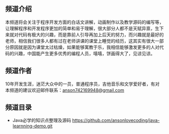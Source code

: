 ## 频道介绍

本频道将会关注于程序开发方面的白话文讲解，动画制作以及教学源码的编写等，让理解程序和开发程序更加的简单和易于理解，很大部分人都不是天赋异禀，生下来就对代码有极大的兴趣，而是靠前人引导再加上后天的努力，而兴趣就是最好的老师，相信我们很多人都有过在老师讲课的课堂上睡觉的经历，这其实有很大一部分原因就是因为课堂太过枯燥，如果能够寓教于乐，我相信能够激发更多的人对代码的兴趣，中国能产生更多优秀的编程人员，嘻嘻，饼画得大了，见谅见谅。



## 频道作者

10年开发生涯，迷茫大众中的一员，普通程序员，吉他音乐和文学爱好者，有对本频道的建议欢迎邮件联系：anson742169948@gmail.com



## 频道目录

* Java必学的知识点整理及源码 <https://github.com/ansonlovecoding/java-learnning-demo.git>